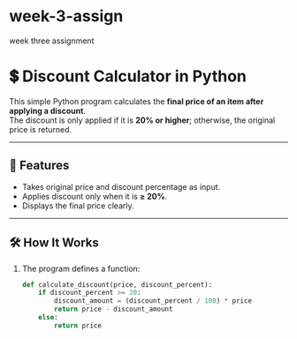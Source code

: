 # week-3-assign
week three assignment
# 💲 Discount Calculator in Python

This simple Python program calculates the **final price of an item after applying a discount**.  
The discount is only applied if it is **20% or higher**; otherwise, the original price is returned.

---

## 🚀 Features
- Takes original price and discount percentage as input.
- Applies discount only when it is **≥ 20%**.
- Displays the final price clearly.

---

## 🛠️ How It Works
1. The program defines a function:
   ```python
   def calculate_discount(price, discount_percent):
       if discount_percent >= 20:
           discount_amount = (discount_percent / 100) * price
           return price - discount_amount
       else:
           return price
